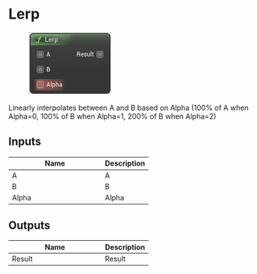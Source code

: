 # Lerp

<div align="left" data-full-width="false"><figure><img src="../../../../api/Math/Misc/Lerp.png" alt=""><figcaption></figcaption></figure></div>

Linearly interpolates between A and B based on Alpha (100% of A when Alpha=0, 100% of B when Alpha=1, 200% of B when Alpha=2)

## Inputs

<table><thead><tr><th width="170">Name</th><th>Description</th></tr></thead><tbody><tr><td>A</td><td>A</td></tr><tr><td>B</td><td>B</td></tr><tr><td>Alpha</td><td>Alpha</td></tr></tbody></table>

## Outputs

<table><thead><tr><th width="170">Name</th><th>Description</th></tr></thead><tbody><tr><td>Result</td><td>Result</td></tr></tbody></table>
